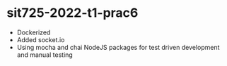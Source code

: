 # sit725-2022-t1-prac6
- Dockerized
- Added socket.io
- Using mocha and chai NodeJS packages for test driven development and manual testing


